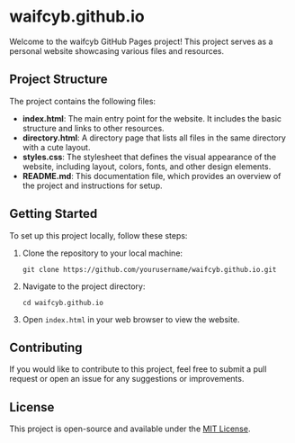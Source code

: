 # waifcyb.github.io

Welcome to the waifcyb GitHub Pages project! This project serves as a personal website showcasing various files and resources.

## Project Structure

The project contains the following files:

- **index.html**: The main entry point for the website. It includes the basic structure and links to other resources.
- **directory.html**: A directory page that lists all files in the same directory with a cute layout.
- **styles.css**: The stylesheet that defines the visual appearance of the website, including layout, colors, fonts, and other design elements.
- **README.md**: This documentation file, which provides an overview of the project and instructions for setup.

## Getting Started

To set up this project locally, follow these steps:

1. Clone the repository to your local machine:
   ```
   git clone https://github.com/yourusername/waifcyb.github.io.git
   ```

2. Navigate to the project directory:
   ```
   cd waifcyb.github.io
   ```

3. Open `index.html` in your web browser to view the website.

## Contributing

If you would like to contribute to this project, feel free to submit a pull request or open an issue for any suggestions or improvements.

## License

This project is open-source and available under the [MIT License](LICENSE).